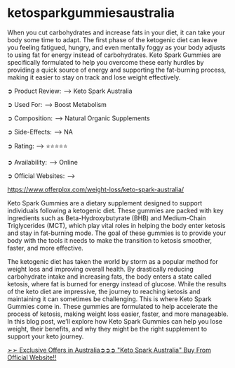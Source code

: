 # ketosparkgummiesaustralia

When you cut carbohydrates and increase fats in your diet, it can take your body some time to adapt. The first phase of the ketogenic diet can leave you feeling fatigued, hungry, and even mentally foggy as your body adjusts to using fat for energy instead of carbohydrates. Keto Spark Gummies are specifically formulated to help you overcome these early hurdles by providing a quick source of energy and supporting the fat-burning process, making it easier to stay on track and lose weight effectively.

➲ Product Review:  —> Keto Spark Australia

➲ Used For:  —> Boost Metabolism

➲ Composition:  —> Natural Organic Supplements

➲ Side-Effects:  —> NA

➲ Rating: —> ⭐⭐⭐⭐⭐

➲ Availability:  —> Online

➲ Official Websites:  —> 

https://www.offerplox.com/weight-loss/keto-spark-australia/

Keto Spark Gummies are a dietary supplement designed to support individuals following a ketogenic diet. These gummies are packed with key ingredients such as Beta-Hydroxybutyrate (BHB) and Medium-Chain Triglycerides (MCT), which play vital roles in helping the body enter ketosis and stay in fat-burning mode. The goal of these gummies is to provide your body with the tools it needs to make the transition to ketosis smoother, faster, and more effective.

The ketogenic diet has taken the world by storm as a popular method for weight loss and improving overall health. By drastically reducing carbohydrate intake and increasing fats, the body enters a state called ketosis, where fat is burned for energy instead of glucose. While the results of the keto diet are impressive, the journey to reaching ketosis and maintaining it can sometimes be challenging. This is where Keto Spark Gummies come in. These gummies are formulated to help accelerate the process of ketosis, making weight loss easier, faster, and more manageable. In this blog post, we’ll explore how Keto Spark Gummies can help you lose weight, their benefits, and why they might be the right supplement to support your keto journey.

[➢➢ Exclusive Offers in Australia➲➲➲ "Keto Spark Australia" Buy From Official Website!!](https://www.offerplox.com/weight-loss/keto-spark-australia/)
